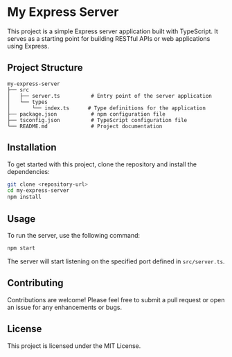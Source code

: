 # My Express Server

This project is a simple Express server application built with TypeScript. It serves as a starting point for building RESTful APIs or web applications using Express.

## Project Structure

```
my-express-server
├── src
│   ├── server.ts          # Entry point of the server application
│   └── types
│       └── index.ts      # Type definitions for the application
├── package.json           # npm configuration file
├── tsconfig.json          # TypeScript configuration file
└── README.md              # Project documentation
```

## Installation

To get started with this project, clone the repository and install the dependencies:

```bash
git clone <repository-url>
cd my-express-server
npm install
```

## Usage

To run the server, use the following command:

```bash
npm start
```

The server will start listening on the specified port defined in `src/server.ts`.

## Contributing

Contributions are welcome! Please feel free to submit a pull request or open an issue for any enhancements or bugs.

## License

This project is licensed under the MIT License.